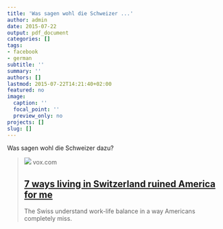 ```yaml
---
title: 'Was sagen wohl die Schweizer ...'
author: admin
date: 2015-07-22
output: pdf_document
categories: []
tags:
- facebook
- german
subtitle: ''
summary: ''
authors: []
lastmod: 2015-07-22T14:21:40+02:00
featured: no
image:
  caption: ''
  focal_point: ''
  preview_only: no
projects: []
slug: []
---
```

Was sagen wohl die Schweizer dazu?
> [![](https://cdn.vox-cdn.com/thumbor/j1a25O0fjNrdG1i7rJrrcxgvYIc=/0x76:1024x652/1600x900/cdn.vox-cdn.com/uploads/chorus_image/image/46754950/4084607479_e344bd603a_o.0.0.png)](http://www.vox.com/2015/7/21/8974435/switzerland-work-life-balance)
> vox.com
> ## [7 ways living in Switzerland ruined America for me](http://www.vox.com/2015/7/21/8974435/switzerland-work-life-balance)
>
>The Swiss understand work-life balance in a way Americans completely miss.

